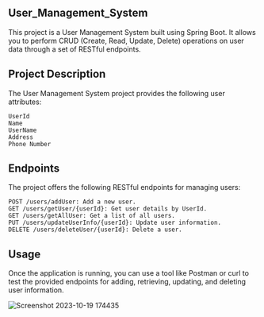 ## User_Management_System

This project is a User Management System built using Spring Boot. It allows you to perform CRUD (Create, Read, Update, Delete) operations on user data through a set of RESTful endpoints.

## Project Description

The User Management System project provides the following user attributes:

    UserId
    Name
    UserName
    Address
    Phone Number

## Endpoints

The project offers the following RESTful endpoints for managing users:

    POST /users/addUser: Add a new user.
    GET /users/getUser/{userId}: Get user details by UserId.
    GET /users/getAllUser: Get a list of all users.
    PUT /users/updateUserInfo/{userId}: Update user information.
    DELETE /users/deleteUser/{userId}: Delete a user.


## Usage

Once the application is running, you can use a tool like Postman or curl to test the provided endpoints for adding, retrieving, updating, and deleting user information.

![Screenshot 2023-10-19 174435](https://github.com/bhagchandr123/User_Management_System/assets/142751557/6cd867dd-4d75-4062-b755-eea3f86a756f)

